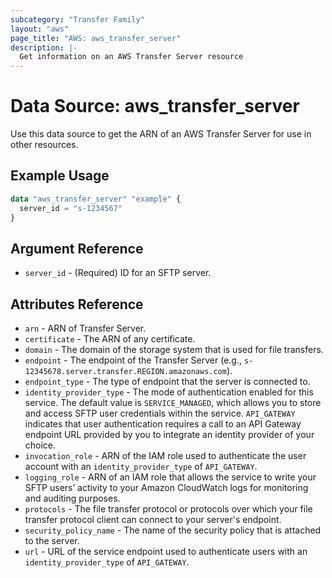 ```yaml
---
subcategory: "Transfer Family"
layout: "aws"
page_title: "AWS: aws_transfer_server"
description: |-
  Get information on an AWS Transfer Server resource
---
```


# Data Source: aws_transfer_server

Use this data source to get the ARN of an AWS Transfer Server for use in other
resources.

## Example Usage

```terraform
data "aws_transfer_server" "example" {
  server_id = "s-1234567"
}
```

## Argument Reference

* `server_id` - (Required) ID for an SFTP server.

## Attributes Reference

* `arn` - ARN of Transfer Server.
* `certificate` - The ARN of any certificate.
* `domain` -  The domain of the storage system that is used for file transfers.
* `endpoint` - The endpoint of the Transfer Server (e.g., `s-12345678.server.transfer.REGION.amazonaws.com`).
* `endpoint_type` - The type of endpoint that the server is connected to.
* `identity_provider_type` - The mode of authentication enabled for this service. The default value is `SERVICE_MANAGED`, which allows you to store and access SFTP user credentials within the service. `API_GATEWAY` indicates that user authentication requires a call to an API Gateway endpoint URL provided by you to integrate an identity provider of your choice.
* `invocation_role` - ARN of the IAM role used to authenticate the user account with an `identity_provider_type` of `API_GATEWAY`.
* `logging_role` - ARN of an IAM role that allows the service to write your SFTP users’ activity to your Amazon CloudWatch logs for monitoring and auditing purposes.
* `protocols` - The file transfer protocol or protocols over which your file transfer protocol client can connect to your server's endpoint.
* `security_policy_name` - The name of the security policy that is attached to the server.
* `url` - URL of the service endpoint used to authenticate users with an `identity_provider_type` of `API_GATEWAY`.
